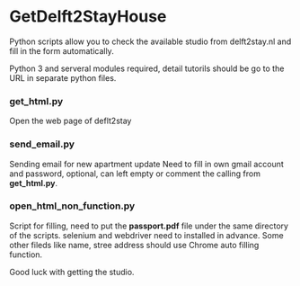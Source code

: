 # GetDelft2StayHouse
Python scripts allow you to check the available studio from delft2stay.nl and fill in the form automatically.

Python 3 and serveral modules required, detail tutorils should be go to the URL in separate python files.

### get_html.py
Open the web page of deflt2stay

### send_email.py
Sending email for new apartment update
Need to fill in own gmail account and password, optional, can left empty or comment the calling from **get_html.py**.

### open_html_non_function.py
Script for filling, need to put the **passport.pdf** file under the same directory of the scripts.
selenium and webdriver need to installed in advance. 
Some other fileds like name, stree address should use Chrome auto filling function.

Good luck with getting the studio.

